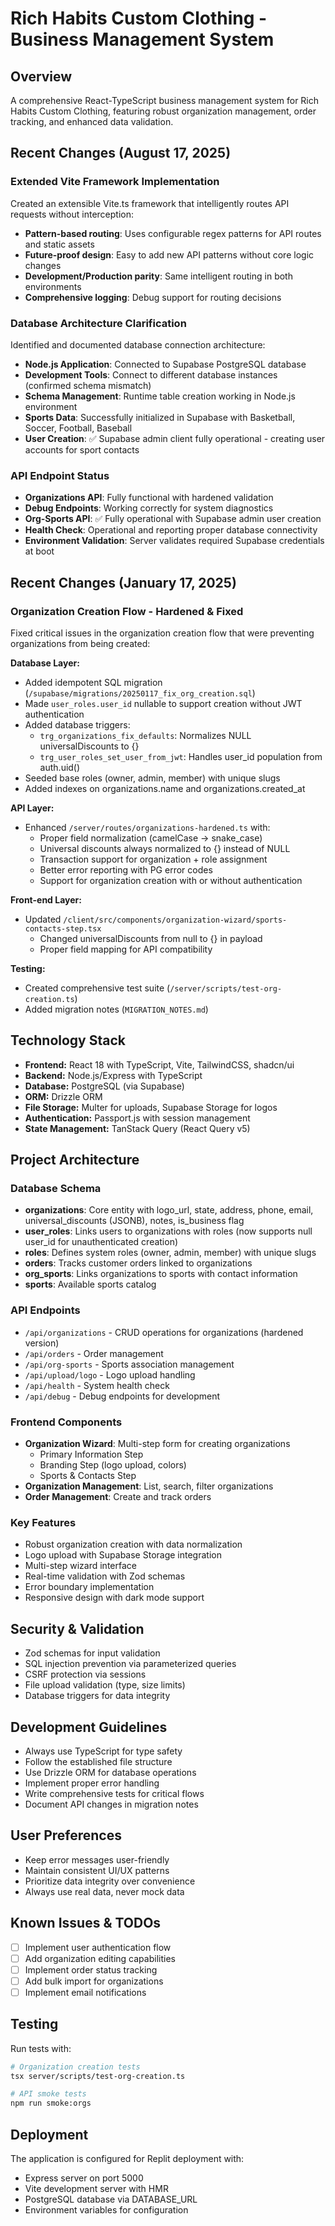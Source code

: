 # Rich Habits Custom Clothing - Business Management System

## Overview
A comprehensive React-TypeScript business management system for Rich Habits Custom Clothing, featuring robust organization management, order tracking, and enhanced data validation.

## Recent Changes (August 17, 2025)

### Extended Vite Framework Implementation
Created an extensible Vite.ts framework that intelligently routes API requests without interception:
- **Pattern-based routing**: Uses configurable regex patterns for API routes and static assets
- **Future-proof design**: Easy to add new API patterns without core logic changes
- **Development/Production parity**: Same intelligent routing in both environments
- **Comprehensive logging**: Debug support for routing decisions

### Database Architecture Clarification
Identified and documented database connection architecture:
- **Node.js Application**: Connected to Supabase PostgreSQL database
- **Development Tools**: Connect to different database instances (confirmed schema mismatch)
- **Schema Management**: Runtime table creation working in Node.js environment
- **Sports Data**: Successfully initialized in Supabase with Basketball, Soccer, Football, Baseball
- **User Creation**: ✅ Supabase admin client fully operational - creating user accounts for sport contacts

### API Endpoint Status
- **Organizations API**: Fully functional with hardened validation
- **Debug Endpoints**: Working correctly for system diagnostics  
- **Org-Sports API**: ✅ Fully operational with Supabase admin user creation
- **Health Check**: Operational and reporting proper database connectivity
- **Environment Validation**: Server validates required Supabase credentials at boot

## Recent Changes (January 17, 2025)

### Organization Creation Flow - Hardened & Fixed
Fixed critical issues in the organization creation flow that were preventing organizations from being created:

**Database Layer:**
- Added idempotent SQL migration (`/supabase/migrations/20250117_fix_org_creation.sql`)
- Made `user_roles.user_id` nullable to support creation without JWT authentication
- Added database triggers:
  - `trg_organizations_fix_defaults`: Normalizes NULL universalDiscounts to {} 
  - `trg_user_roles_set_user_from_jwt`: Handles user_id population from auth.uid()
- Seeded base roles (owner, admin, member) with unique slugs
- Added indexes on organizations.name and organizations.created_at

**API Layer:**
- Enhanced `/server/routes/organizations-hardened.ts` with:
  - Proper field normalization (camelCase → snake_case)
  - Universal discounts always normalized to {} instead of NULL
  - Transaction support for organization + role assignment
  - Better error reporting with PG error codes
  - Support for organization creation with or without authentication

**Front-end Layer:**
- Updated `/client/src/components/organization-wizard/sports-contacts-step.tsx`
  - Changed universalDiscounts from null to {} in payload
  - Proper field mapping for API compatibility

**Testing:**
- Created comprehensive test suite (`/server/scripts/test-org-creation.ts`)
- Added migration notes (`MIGRATION_NOTES.md`)

## Technology Stack
- **Frontend:** React 18 with TypeScript, Vite, TailwindCSS, shadcn/ui
- **Backend:** Node.js/Express with TypeScript
- **Database:** PostgreSQL (via Supabase)
- **ORM:** Drizzle ORM
- **File Storage:** Multer for uploads, Supabase Storage for logos
- **Authentication:** Passport.js with session management
- **State Management:** TanStack Query (React Query v5)

## Project Architecture

### Database Schema
- **organizations**: Core entity with logo_url, state, address, phone, email, universal_discounts (JSONB), notes, is_business flag
- **user_roles**: Links users to organizations with roles (now supports null user_id for unauthenticated creation)
- **roles**: Defines system roles (owner, admin, member) with unique slugs
- **orders**: Tracks customer orders linked to organizations
- **org_sports**: Links organizations to sports with contact information
- **sports**: Available sports catalog

### API Endpoints
- `/api/organizations` - CRUD operations for organizations (hardened version)
- `/api/orders` - Order management
- `/api/org-sports` - Sports association management
- `/api/upload/logo` - Logo upload handling
- `/api/health` - System health check
- `/api/debug` - Debug endpoints for development

### Frontend Components
- **Organization Wizard**: Multi-step form for creating organizations
  - Primary Information Step
  - Branding Step (logo upload, colors)
  - Sports & Contacts Step
- **Organization Management**: List, search, filter organizations
- **Order Management**: Create and track orders

### Key Features
- Robust organization creation with data normalization
- Logo upload with Supabase Storage integration
- Multi-step wizard interface
- Real-time validation with Zod schemas
- Error boundary implementation
- Responsive design with dark mode support

## Security & Validation
- Zod schemas for input validation
- SQL injection prevention via parameterized queries
- CSRF protection via sessions
- File upload validation (type, size limits)
- Database triggers for data integrity

## Development Guidelines
- Always use TypeScript for type safety
- Follow the established file structure
- Use Drizzle ORM for database operations
- Implement proper error handling
- Write comprehensive tests for critical flows
- Document API changes in migration notes

## User Preferences
- Keep error messages user-friendly
- Maintain consistent UI/UX patterns
- Prioritize data integrity over convenience
- Always use real data, never mock data

## Known Issues & TODOs
- [ ] Implement user authentication flow
- [ ] Add organization editing capabilities
- [ ] Implement order status tracking
- [ ] Add bulk import for organizations
- [ ] Implement email notifications

## Testing
Run tests with:
```bash
# Organization creation tests
tsx server/scripts/test-org-creation.ts

# API smoke tests
npm run smoke:orgs
```

## Deployment
The application is configured for Replit deployment with:
- Express server on port 5000
- Vite development server with HMR
- PostgreSQL database via DATABASE_URL
- Environment variables for configuration